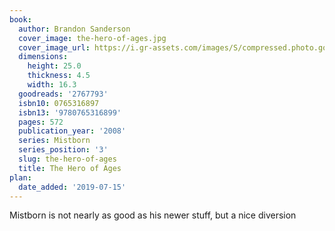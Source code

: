 ```yaml
---
book:
  author: Brandon Sanderson
  cover_image: the-hero-of-ages.jpg
  cover_image_url: https://i.gr-assets.com/images/S/compressed.photo.goodreads.com/books/1480717763l/2767793._SX98_.jpg
  dimensions:
    height: 25.0
    thickness: 4.5
    width: 16.3
  goodreads: '2767793'
  isbn10: 0765316897
  isbn13: '9780765316899'
  pages: 572
  publication_year: '2008'
  series: Mistborn
  series_position: '3'
  slug: the-hero-of-ages
  title: The Hero of Ages
plan:
  date_added: '2019-07-15'
---
```


Mistborn is not nearly as good as his newer stuff, but a nice diversion

